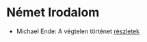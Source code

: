# Német Irodalom

- Michael Ende: A végtelen történet [részletek](../_details/Michael%20Ende.md#id_353)